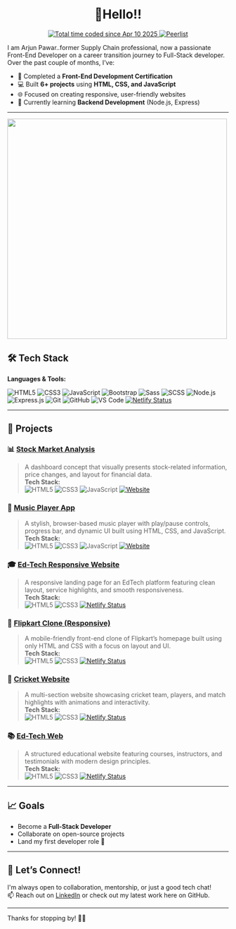 <h1 align="center">👋Hello!!</h1>

<p align="center">
  <a href="https://wakatime.com/@fe7ad31b-2d6c-4927-bd2d-5484d48c3e7a">
    <img src="https://wakatime.com/badge/user/fe7ad31b-2d6c-4927-bd2d-5484d48c3e7a.svg" alt="Total time coded since Apr 10 2025" />
  </a>
  <a href="https://peerlist.io/arjunpawar">
    <img src="https://github-readme-badge.peerlist.io/api/arjunpawar" alt="Peerlist" />
  </a>
</p>


I am Arjun Pawar..former Supply Chain professional, now a passionate Front-End Developer on a career transition journey to Full-Stack developer.
Over the past couple of months, I’ve:

- 🚀 Completed a **Front-End Development Certification**
- 💻 Built **6+ projects** using **HTML, CSS, and JavaScript**
- 🌐 Focused on creating responsive, user-friendly websites
- 🔧 Currently learning **Backend Development** (Node.js, Express)

---
<a href="https://wakatime.com"><img src="https://wakatime.com/share/@ArjunPawar/c200c89f-8d2c-4341-9dab-1e686d35af7b.png"  width="500px"/></a>



## 🛠️ Tech Stack

**Languages & Tools:**  

![HTML5](https://img.shields.io/badge/HTML5-E34F26?style=for-the-badge&logo=html5&logoColor=white)
![CSS3](https://img.shields.io/badge/CSS3-1572B6?style=for-the-badge&logo=css3&logoColor=white)
![JavaScript](https://img.shields.io/badge/JavaScript-F7DF1E?style=for-the-badge&logo=javascript&logoColor=black)
![Bootstrap](https://img.shields.io/badge/Bootstrap-563D7C?style=for-the-badge&logo=bootstrap&logoColor=white)
![Sass](https://img.shields.io/badge/Sass-CC6699?style=for-the-badge&logo=sass&logoColor=white)
![SCSS](https://img.shields.io/badge/SCSS-CC6699?style=for-the-badge&logo=sass&logoColor=white)
![Node.js](https://img.shields.io/badge/Node.js-339933?style=for-the-badge&logo=node.js&logoColor=white)
![Express.js](https://img.shields.io/badge/Express.js-000000?style=for-the-badge&logo=express&logoColor=white)
![Git](https://img.shields.io/badge/Git-F05032?style=for-the-badge&logo=git&logoColor=white)
![GitHub](https://img.shields.io/badge/GitHub-181717?style=for-the-badge&logo=github&logoColor=white)
![VS Code](https://img.shields.io/badge/VS_Code-007ACC?style=for-the-badge&logo=visual-studio-code&logoColor=white)
[![Netlify Status](https://img.shields.io/badge/Live--on--Netlify-✔️-green?style=flat&logo=netlify)](https://weather-now-app.netlify.app)


---


## 🧩 Projects

### 📊 [Stock Market Analysis](https://github.com/Arjun-WebDeveloper/Stock-Market-Analysis)  
> A dashboard concept that visually presents stock-related information, price changes, and layout for financial data.  
**Tech Stack:**  
![HTML5](https://img.shields.io/badge/HTML5-E34F26?style=flat-square&logo=html5&logoColor=white)
![CSS3](https://img.shields.io/badge/CSS3-1572B6?style=flat-square&logo=css3&logoColor=white)
![JavaScript](https://img.shields.io/badge/JavaScript-F7DF1E?style=flat-square&logo=javascript&logoColor=black)
[![Website](https://img.shields.io/website?up_color=green&up_message=Live&url=https%3A%2F%2Farjun-webdeveloper.github.io%2FStock-Market-Analysis)](https://arjun-webdeveloper.github.io/Stock-Market-Analysis/)

### 🎵 [Music Player App](https://github.com/Arjun-WebDeveloper/Music-Player-App)  
> A stylish, browser-based music player with play/pause controls, progress bar, and dynamic UI built using HTML, CSS, and JavaScript.  
**Tech Stack:**  
![HTML5](https://img.shields.io/badge/HTML5-E34F26?style=flat-square&logo=html5&logoColor=white)
![CSS3](https://img.shields.io/badge/CSS3-1572B6?style=flat-square&logo=css3&logoColor=white)
![JavaScript](https://img.shields.io/badge/JavaScript-F7DF1E?style=flat-square&logo=javascript&logoColor=black)
[![Website](https://img.shields.io/website?up_color=green&up_message=Live&url=https%3A%2F%2Farjun-webdeveloper.github.io%2FMusic-Player-App)](https://arjun-webdeveloper.github.io/Music-Player-App/)

### 🎓 [Ed-Tech Responsive Website](https://github.com/Arjun-WebDeveloper/Ed-Tech-responsive)  
> A responsive landing page for an EdTech platform featuring clean layout, service highlights, and smooth responsiveness.  
**Tech Stack:**  
![HTML5](https://img.shields.io/badge/HTML5-E34F26?style=flat-square&logo=html5&logoColor=white)
![CSS3](https://img.shields.io/badge/CSS3-1572B6?style=flat-square&logo=css3&logoColor=white)
[![Netlify Status](https://api.netlify.com/api/v1/badges/d86d9e7b-167b-46f3-a1a4-4bc133648397/deploy-status)](https://app.netlify.com/sites/ed-tech-responsive-web/deploys)


### 🛒 [Flipkart Clone (Responsive)](https://github.com/Arjun-WebDeveloper/Responsive-Flipkart-Clone)  
> A mobile-friendly front-end clone of Flipkart’s homepage built using only HTML and CSS with a focus on layout and UI.  
**Tech Stack:**  
![HTML5](https://img.shields.io/badge/HTML5-E34F26?style=flat-square&logo=html5&logoColor=white)
![CSS3](https://img.shields.io/badge/CSS3-1572B6?style=flat-square&logo=css3&logoColor=white)
[![Netlify Status](https://api.netlify.com/api/v1/badges/eff961ee-4080-4eff-ab88-48c0e4c257d5/deploy-status)](https://app.netlify.com/sites/flipcart-clon/deploys)

### 🏏 [Cricket Website](https://github.com/Arjun-WebDeveloper/Cricket-Website)  
> A multi-section website showcasing cricket team, players, and match highlights with animations and interactivity.  
**Tech Stack:**  
![HTML5](https://img.shields.io/badge/HTML5-E34F26?style=flat-square&logo=html5&logoColor=white)
![CSS3](https://img.shields.io/badge/CSS3-1572B6?style=flat-square&logo=css3&logoColor=white)
[![Netlify Status](https://api.netlify.com/api/v1/badges/e26ead8d-cce4-4fc1-b101-1756d05a103c/deploy-status)](https://app.netlify.com/sites/cricket-web/deploys)

### 📚 [Ed-Tech Web](https://github.com/Arjun-WebDeveloper/Ed-Tech-Web)  
> A structured educational website featuring courses, instructors, and testimonials with modern design principles.  
**Tech Stack:**  
![HTML5](https://img.shields.io/badge/HTML5-E34F26?style=flat-square&logo=html5&logoColor=white)
![CSS3](https://img.shields.io/badge/CSS3-1572B6?style=flat-square&logo=css3&logoColor=white)
[![Netlify Status](https://api.netlify.com/api/v1/badges/c16bbd6d-f7a2-4e7f-ac55-d7383740467b/deploy-status)](https://app.netlify.com/sites/ed-tch/deploys)

---

## 📈 Goals

- Become a **Full-Stack Developer**
- Collaborate on open-source projects
- Land my first developer role 🚀

---

## 🤝 Let’s Connect!

I'm always open to collaboration, mentorship, or just a good tech chat!  
📫 Reach out on [LinkedIn](https://www.linkedin.com/in/arjunpawarwebdeveloper) or check out my latest work here on GitHub.

---

Thanks for stopping by! 👨‍💻
